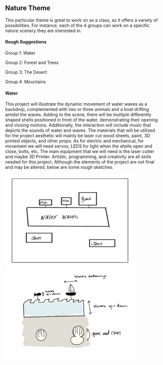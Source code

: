 ## Nature Theme

This particular theme is great to work on as a class, as it offers a variety of possibilities. For instance, each of the 4 groups can work on a specific nature scenery they are interested in. 

#### Rough Suggestions

Group 1: Water

Group 2: Forest and Trees

Group 3: The Desert 

Group 4: Mountains 

#### Water

This project will illustrate the dynamic movement of water waves as a backdrop, complemented with two or three animals and a boat drifting amidst the waves. Adding to the scene, there will be multiple differently shaped shells positioned in front of the water, demonstrating their opening and closing motions. Additionally, the interaction will include music that depicts the sounds of water and waves. The materials that will be utilized for the project aesthetic will mainly be laser cut wood sheets, paint, 3D printed objects, and other props. As for electric and mechanical, for movement we will need servos, LEDS for light when the shells open and close, bolts, etc. The main equipment that we will need is the laser cutter and maybe 3D Printer. Artistic, programming, and creativity are all skills needed for this project. Although the elements of the project are not final and may be altered, below are some rough sketches. 

<img src= "https://github.com/FatemaAlhameli/MachineLab/blob/main/Media/Sketch1.jpg" width = "420" height = "300"> <img src= "https://github.com/FatemaAlhameli/MachineLab/blob/main/Media/Sketch2.jpg" width = "420" height = "300">
